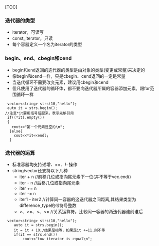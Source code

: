 [TOC]

### 迭代器的类型
* iterator，可读写
* const_iterator，只读
* 每个容器定义一个名为iterator的类型

### begin、end、cbegin和cend
* begin和end返回的迭代器的类型是由对象的类型(变更或常量)来决定的
* 像begin和cend一样，只是cbegin、cend返回的一定是常量
* 当迭代循环不需要改变元素，建议用cbegin和cend
* 但凡使用了迭代器的循环体，都不要向迭代器所属的容器添加元素，跟for范围循环一样

```
 vector<string> strs(10,"hello");
 auto it = strs.begin();
//注意*it要用括号括起来，表示先斛引用
 if((*it).empty())
 {
   cout<<"第一个元素是空的\n";
  }else{
    cout<<*it<<endl;
  }

```

### 迭代器的运算
* 标准容器均支持递增、==、!=操作
* string\vector还支持以下几种
	* iter + n //前移几位或指向尾元素下一位(并不等于vec.end()
	* iter - n //后移几位或指向尾元素
	* iter += n
	* iter -= n
	* iter1 - iter2 //计算同一容器的这迭代器之间距离,其结果类型为difference_type的带符号整数
	* \>、>=、<、<= //关系运算符，比较同一容器的两迭代器谁前谁后

```
 vector<string> strs(10,"hello");
    auto it = strs.begin();
    it = it + 10;/结果是相等，如果是it +=11,则不等
    if(it == strs.end())
        cout<<"tow iterator is equal\n";
```